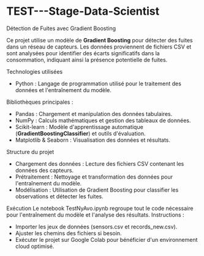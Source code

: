 # TEST---Stage-Data-Scientist

Détection de Fuites avec Gradient Boosting

Ce projet utilise un modèle de **Gradient Boosting** pour détecter des fuites dans un réseau de capteurs. Les données proviennent de fichiers CSV et sont analysées pour identifier des écarts significatifs dans la consommation, indiquant ainsi la présence potentielle de fuites.

Technologies utilisées
- Python : Langage de programmation utilisé pour le traitement des données et l'entraînement du modèle.

Bibliothèques principales :
- Pandas : Chargement et manipulation des données tabulaires.
- NumPy : Calculs mathématiques et gestion des tableaux de données.
- Scikit-learn : Modèle d'apprentissage automatique (**GradientBoostingClassifier**) et outils d'évaluation.
- Matplotlib & Seaborn : Visualisation des données et résultats.

Structure du projet
- Chargement des données : Lecture des fichiers CSV contenant les données des capteurs.
- Prétraitement : Nettoyage et transformation des données pour l'entraînement du modèle.
- Modélisation : Utilisation de Gradient Boosting pour classifier les observations et détecter les fuites.


Exécution
Le notebook TestNyAvo.ipynb regroupe tout le code nécessaire pour l'entraînement du modèle et l'analyse des résultats.
Instructions :
- Importer les jeux de données (sensors.csv et records_new.csv).
- Ajuster les chemins des fichiers si besoin.
- Exécuter le projet sur Google Colab pour bénéficier d'un environnement cloud optimisé.



